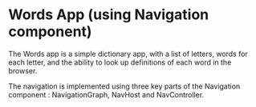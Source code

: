 # Words App (using Navigation component)
The Words app is a simple dictionary app, with a list of letters, words for each letter, and the ability to look up definitions of each word in the browser.

The navigation is implemented using three key parts of the Navigation component : NavigationGraph, NavHost and NavController.
